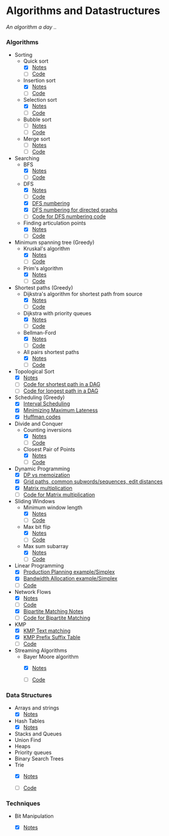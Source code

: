 # Algorithms and Datastructures
_An algorithm a day .._  


### Algorithms 

* Sorting
  - Quick sort
    - [x] [Notes](Algorithms/Sorting/Quick_sort.pdf)
    - [ ] [Code](Algorithms/Sorting/Quick_sort.py)  
  - Insertion sort  
    - [x] [Notes](Algorithms/Sorting/Insertion_sort.pdf)  
    - [ ] [Code](Algorithms/Sorting/Insertion_sort.py)    
  - Selection sort  
    - [x] [Notes](Algorithms/Sorting/Selection_sort.pdf)  
    - [ ] [Code](Algorithms/Sorting/Selection_sort.py)    
  - Bubble sort
    - [ ] [Notes](Algorithms/Sorting/Bubble_sort.pdf)  
    - [ ] [Code](Algorithms/Sorting/Bubble_sort.py)      
  - Merge sort
    - [ ] [Notes](Algorithms/Sorting/Merge_sort.pdf)  
    - [ ] [Code](Algorithms/Sorting/Merge_sort.py)  
* Searching  
  - BFS 
    - [x] [Notes](Algorithms/BFS/BFS.pdf)  
    - [ ] [Code](Algorithms/BFS/BFS.py)
  - DFS  
    - [x] [Notes](Algorithms/DFS/DFS.pdf)
    - [ ] [Code](Algorithms/DFS/DFS.py)
    - [x] [DFS numbering](Algorithms/DFS/DFS_numbering.pdf)
    - [x] [DFS numbering for directed graphs](Algorithms/DFS/DFS_numbering_for_directed_graphs.pdf)
    - [ ] [Code for DFS numbering code](Algorithms/DFS/DFS_numbering.py)
  - Finding articulation points
    - [x] [Notes](Algorithms/ArticulationPoints/Articulation_points.pdf)  
    - [ ] [Code](Algorithms/ArticulationPoints/Articulation_points.py)
* Minimum spanning tree (Greedy)
  - Kruskal's algorithm
    - [x] [Notes](Algorithms/MinimumSpanningTree/Kruskal/Kruskal_algorithm.pdf)
    - [ ] [Code](Algorithms/MinimumSpanningTree/Kruskal/Kruskal.py)
  - Prim's algorithm  
    - [x] [Notes](Algorithms/MinimumSpanningTree/Prim/Prim_algorithm.pdf)
    - [ ] [Code](Algorithms/MinimumSpanningTree/Prim/Prim.py) 
* Shortest paths (Greedy)
  - Dijkstra's algorithm for shortest path from source
    - [x] [Notes](Algorithms/ShortestPath/Dijkstra/Dijkstra_algorithm.pdf)
    - [ ] [Code](Algorithms/ShortestPath/Dijkstra/Dijkstra_without_heaps.py)
  - Dijkstra with priority queues
    - [x] [Notes](Algorithms/ShortestPath/Dijkstra/Dijkstra_with_heaps.pdf)
    - [ ] [Code](Algorithms/ShortestPath/Dijkstra/Dijkstra_with_heaps.py)   
  - Bellman-Ford
    - [x] [Notes](Algorithms/ShortestPath/Bellman-Ford.pdf)
    - [ ] [Code](Algorithms/ShortestPath/Bellman-Ford.py)
  - All pairs shortest paths  
    - [x] [Notes](Algorithms/ShortestPath/AllPairsShortestPaths.pdf)
    - [ ] [Code](Algorithms/ShortestPath/AllPairsShortestPaths.py)
* Topological Sort
  - [x] [Notes](Algorithms/TopologicalSort/SortingDAG.pdf)
  - [ ] [Code for shortest path in a DAG](Algorithms/TopologicalSort/shortest_path_in_dag.py)
  - [ ] [Code for longest path in a DAG](Algorithms/TopologicalSort/longest_path_in_dag.py)
* Scheduling (Greedy)
  - [x] [Interval Scheduling](Algorithms/Scheduling/Interval_scheduling.pdf)
  - [x] [Minimizing Maximum Lateness](Algorithms/Scheduling/Minimizing_max_lateness.pdf)
  - [x] [Huffman codes](Algorithms/HuffmanCodes/Huffman_codes.pdf) 
* Divide and Conquer
  - Counting inversions  
    - [x] [Notes](Algorithms/DivideConquer/DivideConquer_inversions.pdf)  
    - [ ] [Code](Algorithms/DivideConquer/DivideConquer_inversions.py)
  - Closest Pair of Points  
    - [x] [Notes](Algorithms/DivideConquer/DivideConquer_closestpairofpoints.pdf)  
    - [ ] [Code](Algorithms/DivideConquer/DivideConquer_closestpairofpoints.py)   
* Dynamic Programming
   - [x] [DP vs memoization](Algorithms/DynamicProgramming/DPvsMemoization.pdf)
   - [x] [Grid paths, common subwords/sequences, edit distances](Algorithms/DynamicProgramming/DP_problems.pdf)
   - [x] [Matrix multiplication](Algorithms/DynamicProgramming/Matrix_multiplication.pdf)
   - [ ] [Code for Matrix multiplication](Algorithms/DynamicProgramming/Matrix_multiplication.py)
* Sliding Windows  
  - Minimum window length
    - [x] [Notes](Algorithms/SlidingWindow/MinimumWindowLength.pdf)
    - [ ] [Code](Algorithms/SlidingWindow/MinimumWindowLength.py)
  - Max bit flip
    - [x] [Notes](Algorithms/SlidingWindow/BitFlip.pdf)
    - [ ] [Code](Algorithms/SlidingWindow/MinimumWindowLength.py)
  - Max sum subarray
    - [x] [Notes](Algorithms/SlidingWindow/MaxSumSubarray.pdf)
    - [ ] [Code](Algorithms/SlidingWindow/MinimumWindowLength.py)
* Linear Programming 
  - [x] [Production Planning example/Simplex](Algorithms/LinearProgramming/LP-ProductionPlanning_example.pdf)
  - [x] [Bandwidth Allocation example/Simplex](Algorithms/LinearProgramming/LP-BandwidthAllocation_example.pdf)
  - [ ] [Code](Algorithms/LinearProgramming/LP.py)
* Network Flows  
  - [x] [Notes](Algorithms/LinearProgramming/NetworkFlows/NetworkFlows.pdf)  
  - [ ] [Code](Algorithms/LinearProgramming/NetworkFlows/NetworkFlows.py)
  - [x] [Bipartite Matching Notes](Algorithms/LinearProgramming/NetworkFlows/BipartiteMatching.pdf)
  - [ ] [Code for Bipartite Matching](Algorithms/LinearProgramming/NetworkFlows/BipartiteMatching.py)
* KMP 
  - [x] [KMP Text matching](Algorithms/KMP/KMP-textmatching.pdf)   
  - [x] [KMP Prefix Suffix Table](Algorithms/KMP/KMP-prefix_suffix_table.pdf)  
  - [ ] [Code](Algorithms/KMP/KMP.py)     
* Streaming Algorithms
  - Bayer Moore algorithm
    - [x] [Notes](Algorithms/StreamingAlgorithms/BayerMoore.pdf)
    - [ ] [Code](Algorithms/StreamingAlgorithms/BayerMoore.py)
   
 

### Data Structures

* Arrays and strings 
    - [x] [Notes](DataStructures/ArraysStrings.pdf)
* Hash Tables 
    - [x] [Notes](DataStructures/HashTables.pdf)
* Stacks and Queues
* Union Find 
* Heaps
* Priority queues
* Binary Search Trees
* Trie 
    - [x] [Notes](DataStructures/Trees/Trie.pdf)
    - [ ] [Code]()





### Techniques

* Bit Manipulation 
    - [x] [Notes](Techniques/BitManipulation.pdf)





